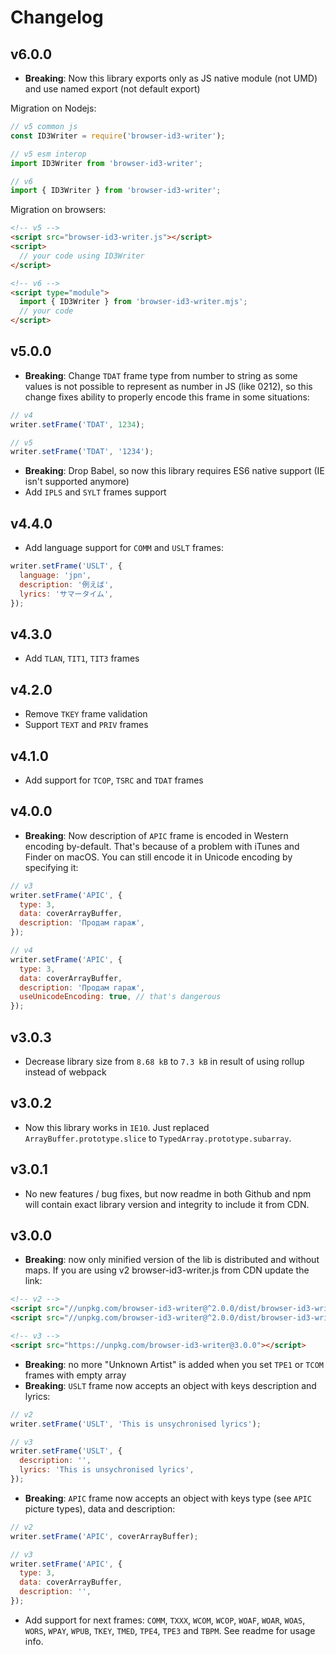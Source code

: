# Changelog

## v6.0.0

- **Breaking**: Now this library exports only as JS native module (not UMD) and use named export (not default export)

Migration on Nodejs:

```js
// v5 common js
const ID3Writer = require('browser-id3-writer');

// v5 esm interop
import ID3Writer from 'browser-id3-writer';

// v6
import { ID3Writer } from 'browser-id3-writer';
```

Migration on browsers:

```html
<!-- v5 -->
<script src="browser-id3-writer.js"></script>
<script>
  // your code using ID3Writer
</script>

<!-- v6 -->
<script type="module">
  import { ID3Writer } from 'browser-id3-writer.mjs';
  // your code
</script>
```

## v5.0.0

- **Breaking**: Change `TDAT` frame type from number to string as some values is not possible to represent as number in JS (like 0212), so this change fixes ability to properly encode this frame in some situations:

```js
// v4
writer.setFrame('TDAT', 1234);

// v5
writer.setFrame('TDAT', '1234');
```

- **Breaking**: Drop Babel, so now this library requires ES6 native support (IE isn't supported anymore)
- Add `IPLS` and `SYLT` frames support

## v4.4.0

- Add language support for `COMM` and `USLT` frames:

```js
writer.setFrame('USLT', {
  language: 'jpn',
  description: '例えば',
  lyrics: 'サマータイム',
});
```

## v4.3.0

- Add `TLAN`, `TIT1`, `TIT3` frames

## v4.2.0

- Remove `TKEY` frame validation
- Support `TEXT` and `PRIV` frames

## v4.1.0

- Add support for `TCOP`, `TSRC` and `TDAT` frames

## v4.0.0

- **Breaking**: Now description of `APIC` frame is encoded in Western encoding by-default. That's because of a problem with iTunes and Finder on macOS. You can still encode it in Unicode encoding by specifying it:

```js
// v3
writer.setFrame('APIC', {
  type: 3,
  data: coverArrayBuffer,
  description: 'Продам гараж',
});

// v4
writer.setFrame('APIC', {
  type: 3,
  data: coverArrayBuffer,
  description: 'Продам гараж',
  useUnicodeEncoding: true, // that's dangerous
});
```

## v3.0.3

- Decrease library size from `8.68 kB` to `7.3 kB` in result of using rollup instead of webpack

## v3.0.2

- Now this library works in `IE10`. Just replaced `ArrayBuffer.prototype.slice` to `TypedArray.prototype.subarray`.

## v3.0.1

- No new features / bug fixes, but now readme in both Github and npm will contain exact library version and integrity to include it from CDN.

## v3.0.0

- **Breaking**: now only minified version of the lib is distributed and without maps. If you are using v2 browser-id3-writer.js from CDN update the link:

```html
<!-- v2 -->
<script src="//unpkg.com/browser-id3-writer@^2.0.0/dist/browser-id3-writer.js"></script>
<script src="//unpkg.com/browser-id3-writer@^2.0.0/dist/browser-id3-writer.min.js"></script>

<!-- v3 -->
<script src="https://unpkg.com/browser-id3-writer@3.0.0"></script>
```

- **Breaking**: no more "Unknown Artist" is added when you set `TPE1` or `TCOM` frames with empty array
- **Breaking**: `USLT` frame now accepts an object with keys description and lyrics:

```js
// v2
writer.setFrame('USLT', 'This is unsychronised lyrics');

// v3
writer.setFrame('USLT', {
  description: '',
  lyrics: 'This is unsychronised lyrics',
});
```

- **Breaking**: `APIC` frame now accepts an object with keys type (see `APIC` picture types), data and description:

```js
// v2
writer.setFrame('APIC', coverArrayBuffer);

// v3
writer.setFrame('APIC', {
  type: 3,
  data: coverArrayBuffer,
  description: '',
});
```

- Add support for next frames: `COMM`, `TXXX`, `WCOM`, `WCOP`, `WOAF`, `WOAR`, `WOAS`, `WORS`, `WPAY`, `WPUB`, `TKEY`, `TMED`, `TPE4`, `TPE3` and `TBPM`. See readme for usage info.
